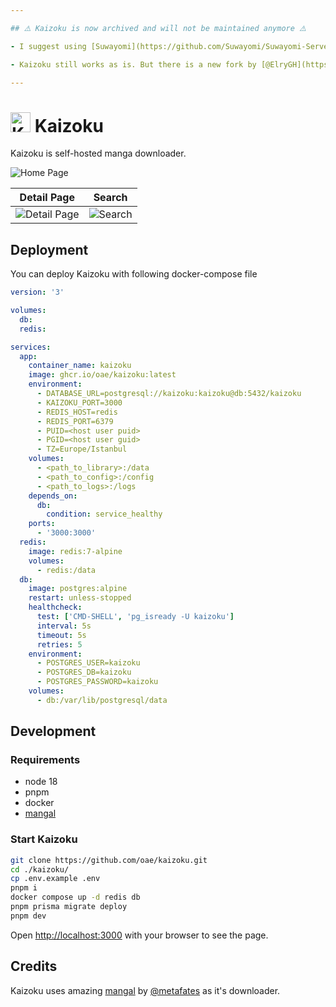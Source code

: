```yaml
---

## ⚠️ Kaizoku is now archived and will not be maintained anymore ⚠️

- I suggest using [Suwayomi](https://github.com/Suwayomi/Suwayomi-Server) (For downloads) and [Komf](https://github.com/Snd-R/komf/) (For metatada) with [Komga](https://komga.org/) or [Kavita](https://www.kavitareader.com/).

- Kaizoku still works as is. But there is a new fork by [@ElryGH](https://github.com/ElryGH) that you can check out at [kaizoku-next](https://github.com/ElryGH/kaizoku-next)

---
```


# <img width="32px" src="./public/kaizoku.png" alt="Kaizoku"></img> Kaizoku

Kaizoku is self-hosted manga downloader.

![Home Page](https://i.imgur.com/KT9LrtX.png)

|                   Detail Page                   |                   Search                   |
| :---------------------------------------------: | :----------------------------------------: |
| ![Detail Page](https://i.imgur.com/uWgZ9KA.png) | ![Search](https://i.imgur.com/XP4coVD.png) |

## Deployment

You can deploy Kaizoku with following docker-compose file

```yaml
version: '3'

volumes:
  db:
  redis:

services:
  app:
    container_name: kaizoku
    image: ghcr.io/oae/kaizoku:latest
    environment:
      - DATABASE_URL=postgresql://kaizoku:kaizoku@db:5432/kaizoku
      - KAIZOKU_PORT=3000
      - REDIS_HOST=redis
      - REDIS_PORT=6379
      - PUID=<host user puid>
      - PGID=<host user guid>
      - TZ=Europe/Istanbul
    volumes:
      - <path_to_library>:/data
      - <path_to_config>:/config
      - <path_to_logs>:/logs
    depends_on:
      db:
        condition: service_healthy
    ports:
      - '3000:3000'
  redis:
    image: redis:7-alpine
    volumes:
      - redis:/data
  db:
    image: postgres:alpine
    restart: unless-stopped
    healthcheck:
      test: ['CMD-SHELL', 'pg_isready -U kaizoku']
      interval: 5s
      timeout: 5s
      retries: 5
    environment:
      - POSTGRES_USER=kaizoku
      - POSTGRES_DB=kaizoku
      - POSTGRES_PASSWORD=kaizoku
    volumes:
      - db:/var/lib/postgresql/data
```

## Development

### Requirements

- node 18
- pnpm
- docker
- [mangal](https://github.com/metafates/mangal)

### Start Kaizoku

```bash
git clone https://github.com/oae/kaizoku.git
cd ./kaizoku/
cp .env.example .env
pnpm i
docker compose up -d redis db
pnpm prisma migrate deploy
pnpm dev
```

Open [http://localhost:3000](http://localhost:3000) with your browser to see the page.

## Credits

Kaizoku uses amazing [mangal](https://github.com/metafates/mangal) by [@metafates](https://github.com/metafates) as it's downloader.
